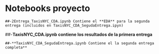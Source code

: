 # Notebooks proyecto
```
##-2Entrega_TaxisNYC_CDA.ipynb Contiene el **EDA** para la segunda entrega (incluidos en TaxisNYC_CDA_SegudaEntrega.ipyn)
```
##-**TaxisNYC_CDA.ipynb contiene los resultados de la primera entrega**
```
##-**TaxisNYC_CDA_SegudaEntrega.ipynb Contiene el la segunda entrega completa**
```
